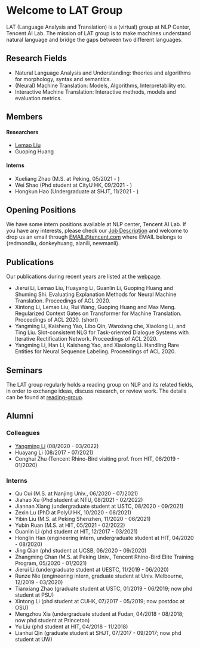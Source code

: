 
# Welcome to LAT Group
LAT (Language Analysis and Translation) is a (virtual) group at NLP Center, Tencent AI Lab. The mission of LAT group is to make machines understand natural language and bridge the gaps between two different languages. 

## Research Fields

- Natural Language Analysis and Understanding: theories and algorithms for morphology, syntax and semantics.
- (Neural) Machine Translation: Models, Algorithms, Interpretability etc.
- Interactive Machine Translation: Interactive methods, models and evaluation metrics. 



## Members

#### Researchers
- [Lemao Liu](index.md)
- Guoping Huang


#### Interns
- Xueliang Zhao (M.S. at Peking, 05/2021 - )
- Wei Shao (Phd student at CityU HK, 09/2021 - )
- Hongkun Hao (Undergraduate at SHJT, 11/2021 - )

## Opening Positions

We have some intern positions available at NLP center, Tencent AI Lab. If you have any interests, please check our [Job Description](JD.md) and welcome to drop us an email through EMAIL@tencent.com where EMAIL belongs to {redmondliu, donkeyhuang, alanili, newmanli}. 


## Publications
Our publications during recent years are listed at the [webpage](pub-lat.md). 
- Jierui Li, Lemao Liu, Huayang Li, Guanlin Li, Guoping Huang and Shuming Shi. Evaluating Explanation Methods for Neural Machine Translation. Proceedings of ACL 2020.
- Xintong Li, Lemao Liu, Rui Wang, Guoping Huang and Max Meng. Regularized Context Gates on Transformer for Machine Translation. Proceedings of ACL 2020. (short)
- Yangming Li, Kaisheng Yao, Libo Qin, Wanxiang che, Xiaolong Li, and Ting Liu. Slot-consistent NLG for Task-oriented Dialogue Systems with Iterative Rectification Network. Proceedings of ACL 2020.
- Yangming Li, Han Li, Kaisheng Yao, and Xiaolong Li. Handling Rare Entities for Neural Sequence Labeling. Proceedings of ACL 2020.


## Seminars
The LAT group regularly holds a reading group on NLP and its related fields, in order to exchange ideas, discuss research, or review work. The details can be found at [reading-group](https://github.com/visionshao/paper-reading).


## Alumni
### Colleagues
- [Yangming Li](http://leepleased.github.io/) (08/2020 - 03/2022)
- Huayang Li (08/2017 - 07/2021)
- Conghui Zhu (Tencent Rhino-Bird visiting prof. from HIT, 06/2019 - 01/2020)


### Interns
- Qu Cui  (M.S. at Nanjing Univ., 06/2020 - 07/2021)
- Jiahao Xu (Phd student at NTU, 08/2021 - 02/2022)
- Jiannan Xiang (undergraduate student at USTC, 08/2020 - 09/2021)
- Zexin Lu (PhD at PolyU HK, 10/2020 - 08/2021)
- Yibin Liu (M.S. at Peking Shenzhen, 11/2020 - 06/2021)
- Yubin Ruan (M.S. at HIT, 05/2021 - 02/2022)
- Guanlin Li (phd student at HIT, 12/2017 - 03/2021)
- Honglin Han (engineering intern, undergraduate student at HIT, 04/2020 - 08/2020)
- Jing Qian (phd student at UCSB, 06/2020 - 09/2020)
- Zhangming Chan (M.S. at Peking Univ., Tencent Rhino-Bird Elite Training Program, 05/2020 - 01/2021)
- Jierui Li (undergraduate student at UESTC, 11/2019 - 06/2020)
- Runze Nie (engineering intern, graduate student at Univ. Melbourne, 12/2019 - 03/2020)
- Tianxiang Zhao (graduate student at USTC, 01/2019 - 06/2019; now phd student at PSU)
- Xintong Li (phd student at CUHK, 07/2017 - 05/2019; now postdoc at OSU)
- Mengzhou Xia (undergraduate student at Fudan, 04/2018 - 08/2018; now phd student at Princeton)
- Yu Liu (phd student at HIT, 04/2018 - 11/2018)
- Lianhui Qin (graduate student at SHJT, 07/2017 - 09/2017; now phd student at UW) 



